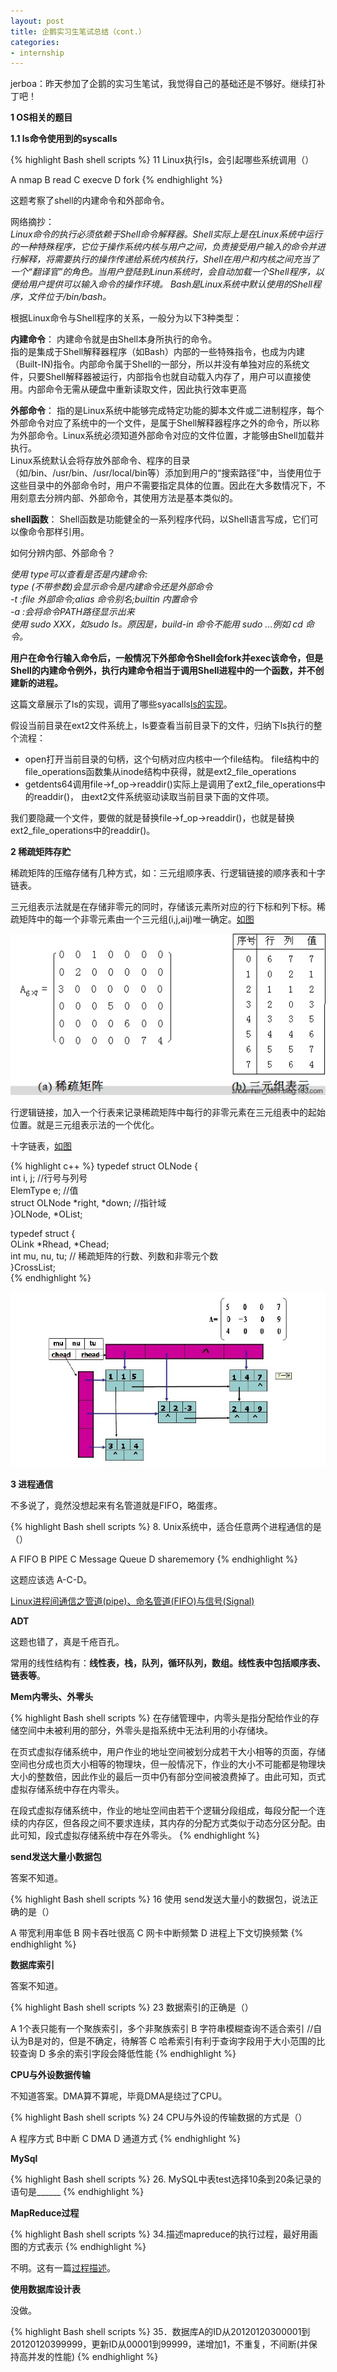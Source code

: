 ```yaml
---
layout: post
title: 企鹅实习生笔试总结（cont.）
categories:
- internship
---
```


jerboa：昨天参加了企鹅的实习生笔试，我觉得自己的基础还是不够好。继续打补丁吧！

**1 OS相关的题目**

**1.1 ls命令使用到的syscalls**

{% highlight Bash shell scripts %}
11 Linux执行ls，会引起哪些系统调用（）

A nmap B read C execve D fork
{% endhighlight %}

这题考察了shell的内建命令和外部命令。

网络摘抄：  
*Linux命令的执行必须依赖于Shell命令解释器。Shell实际上是在Linux系统中运行的一种特殊程序，它位于操作系统内核与用户之间，负责接受用户输入的命令并进行解释，将需要执行的操作传递给系统内核执行，Shell在用户和内核之间充当了一个“翻译官”的角色。当用户登陆到Linun系统时，会自动加载一个Shell程序，以便给用户提供可以输入命令的操作环境。
Bash是Linux系统中默认使用的Shell程序，文件位于/bin/bash。*

根据Linux命令与Shell程序的关系，一般分为以下3种类型：  

**内建命令**：
内建命令就是由Shell本身所执行的命令。  
指的是集成于Shell解释器程序（如Bash）内部的一些特殊指令，也成为内建（Built-IN)指令。内部命令属于Shell的一部分，所以并没有单独对应的系统文件，只要Shell解释器被运行，内部指令也就自动载入内存了，用户可以直接使用。内部命令无需从硬盘中重新读取文件，因此执行效率更高

**外部命令**：
指的是Linux系统中能够完成特定功能的脚本文件或二进制程序，每个外部命令对应了系统中的一个文件，是属于Shell解释器程序之外的命令，所以称为外部命令。Linux系统必须知道外部命令对应的文件位置，才能够由Shell加载并执行。  
Linux系统默认会将存放外部命令、程序的目录（如/bin、/usr/bin、/usr/local/bin等）添加到用户的“搜索路径”中，当使用位于这些目录中的外部命令时，用户不需要指定具体的位置。因此在大多数情况下，不用刻意去分辨内部、外部命令，其使用方法是基本类似的。

**shell函数**：
Shell函数是功能健全的一系列程序代码，以Shell语言写成，它们可以像命令那样引用。

如何分辨内部、外部命令？

*使用 type可以查看是否是内建命令:  
type (不带参数)会显示命令是内建命令还是外部命令  
-t :file 外部命令;alias 命令别名;builtin 内置命令  
-a :会将命令PATH路径显示出来*  
*使用 sudo XXX，如sudo ls。原因是，build-in 命令不能用 sudo ...例如 cd 命令。*

**用户在命令行输入命令后，一般情况下外部命令Shell会fork并exec该命令，但是Shell的内建命令例外，执行内建命令相当于调用Shell进程中的一个函数，并不创建新的进程。**

这篇文章展示了ls的实现，调用了哪些syacalls[ls的实现](http://www.cppblog.com/momoxiao/archive/2010/04/04/111594.html)。

假设当前目录在ext2文件系统上，ls要查看当前目录下的文件，归纳下ls执行的整个流程：

- open打开当前目录的句柄，这个句柄对应内核中一个file结构。
   file结构中的file_operations函数集从inode结构中获得，就是ext2_file_operations
- getdents64调用file->f_op->readdir()实际上是调用了ext2_file_operations中的readdir()，
   由ext2文件系统驱动读取当前目录下面的文件项。

我们要隐藏一个文件，要做的就是替换file->f_op->readdir()，也就是替换ext2_file_operations中的readdir()。

**2 稀疏矩阵存贮**

稀疏矩阵的压缩存储有几种方式，如：三元组顺序表、行逻辑链接的顺序表和十字链表。

三元组表示法就是在存储非零元的同时，存储该元素所对应的行下标和列下标。稀疏矩阵中的每一个非零元素由一个三元组(i,j,aij)唯一确定。[如图](http://blog.163.com/zhoumhan_0351/blog/static/39954227201001112526244/)

![](/images/2014-04-21-2-1.jpg)

行逻辑链接，加入一个行表来记录稀疏矩阵中每行的非零元素在三元组表中的起始位置。就是三元组表示法的一个优化。

十字链表，[如图](http://blog.csdn.net/zhuyi2654715/article/details/6729783)

{% highlight c++ %}
typedef struct OLNode {  
     int  i, j;          //行号与列号   
     ElemType e;        //值   
     struct OLNode *right, *down;  //指针域   
}OLNode, *OList;

typedef struct {  
    OLink   *Rhead, *Chead;   
    int mu, nu, tu;       // 稀疏矩阵的行数、列数和非零元个数    
}CrossList;  
{% endhighlight %}

![](/images/2014-04-21-2-2.gif)

**3 进程通信**

不多说了，竟然没想起来有名管道就是FIFO，略蛋疼。

{% highlight Bash shell scripts %}
8. Unix系统中，适合任意两个进程通信的是（）

A FIFO  B  PIPE  C Message Queue  D  sharememory
{% endhighlight %}

这题应该选 A-C-D。

[Linux进程间通信之管道(pipe)、命名管道(FIFO)与信号(Signal)](http://www.cnblogs.com/biyeymyhjob/archive/2012/11/03/2751593.html)

**ADT**

这题也错了，真是千疮百孔。

常用的线性结构有：**线性表，栈，队列，循环队列，数组。线性表中包括顺序表、链表等**。

**Mem内零头、外零头**

{% highlight Bash shell scripts %}
在存储管理中，内零头是指分配给作业的存储空间中未被利用的部分，外零头是指系统中无法利用的小存储块。

在页式虚拟存储系统中，用户作业的地址空间被划分成若干大小相等的页面，存储空间也分成也页大小相等的物理块，但一般情况下，作业的大小不可能都是物理块大小的整数倍，因此作业的最后一页中仍有部分空间被浪费掉了。由此可知，页式虚拟存储系统中存在内零头。

在段式虚拟存储系统中，作业的地址空间由若干个逻辑分段组成，每段分配一个连续的内存区，但各段之间不要求连续，其内存的分配方式类似于动态分区分配。由此可知，段式虚拟存储系统中存在外零头。
{% endhighlight %}

**send发送大量小数据包**

答案不知道。

{% highlight Bash shell scripts %}
16 使用 send发送大量小的数据包，说法正确的是（）

A 带宽利用率低 B 网卡吞吐很高 C 网卡中断频繁 D 进程上下文切换频繁
{% endhighlight %}

**数据库索引**

答案不知道。

{% highlight Bash shell scripts %}
23 数据索引的正确是（）

A 1个表只能有一个聚族索引，多个非聚族索引
B 字符串模糊查询不适合索引     //自认为B是对的，但是不确定，待解答
C 哈希索引有利于查询字段用于大小范围的比较查询
D 多余的索引字段会降低性能
{% endhighlight %}

**CPU与外设数据传输**

不知道答案。DMA算不算呢，毕竟DMA是绕过了CPU。

{% highlight Bash shell scripts %}
24 CPU与外设的传输数据的方式是（）

A 程序方式 B中断 C DMA D 通道方式 
{% endhighlight %}

**MySql**

{% highlight Bash shell scripts %}
26. MySQL中表test选择10条到20条记录的语句是______
{% endhighlight %}

**MapReduce过程**

{% highlight Bash shell scripts %}
34.描述mapreduce的执行过程，最好用画图的方式表示
{% endhighlight %}

不明。这有一篇[过程描述](http://liouwei20051000285.blog.163.com/blog/static/252367420116125223809/)。

**使用数据库设计表**

没做。

{% highlight Bash shell scripts %}
35．数据库A的ID从20120120300001到20120120399999，更新ID从00001到99999，递增加1，不重复，不间断(并保持高并发的性能)
{% endhighlight %}